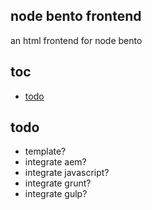 ## node bento frontend

an html frontend for node bento


## toc

- [todo]


## todo

- template?
- integrate aem?
- integrate javascript?
- integrate grunt?
- integrate gulp?

[todo]:#todo
